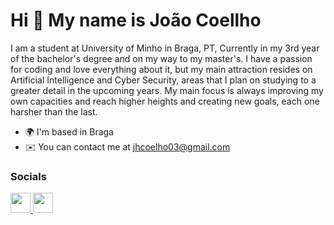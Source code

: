 Hi 👋 My name is João Coellho
=============================

I am a student at University of Minho in Braga, PT, Currently in my 3rd year of the bachelor's degree and on my way to my master's. I have a passion for coding and love everything about it, but my main attraction resides on Artificial Intelligence and Cyber Security, areas that I plan on studying to a greater detail in the upcoming years. My main focus is always improving my own capacities and reach higher heights and creating new goals, each one harsher than the last.

*   🌍  I'm based in Braga
*   ✉️  You can contact me at [jhcoelho03@gmail.com](mailto:jhcoelho03@gmail.com)

  ### Socials
                  
<p align="left"> <a href="https://discord.com/users/jojocoelho" target="_blank" rel="noreferrer"> <picture> <source media="(prefers-color-scheme: dark)" srcset="undefined" /> <source media="(prefers-color-scheme: light)" srcset="https://raw.githubusercontent.com/danielcranney/readme-generator/main/public/icons/socials/discord.svg" /> <img src="https://raw.githubusercontent.com/danielcranney/readme-generator/main/public/icons/socials/discord.svg" width="32" height="32" /> </picture> </a> <a href="http://www.instagram.com/joao_peres_coelho" target="_blank" rel="noreferrer"> <picture> <source media="(prefers-color-scheme: dark)" srcset="undefined" /> <source media="(prefers-color-scheme: light)" srcset="https://raw.githubusercontent.com/danielcranney/readme-generator/main/public/icons/socials/instagram.svg" /> <img src="https://raw.githubusercontent.com/danielcranney/readme-generator/main/public/icons/socials/instagram.svg" width="32" height="32" /> </picture> </a></p>
